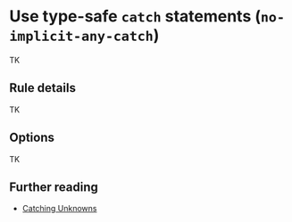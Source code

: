 # Use type-safe `catch` statements (`no-implicit-any-catch`)

TK

## Rule details

TK

## Options

TK

## Further reading

- [Catching Unknowns](https://ncjamieson.com/catching-unknowns/)